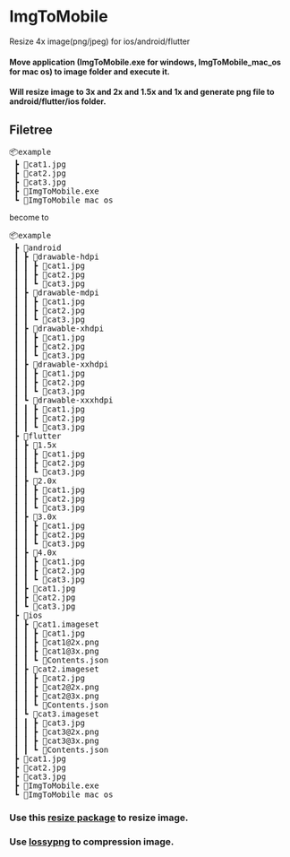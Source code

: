 # ImgToMobile

Resize 4x image(png/jpeg) for ios/android/flutter

#### Move application (ImgToMobile.exe for windows, ImgToMobile_mac_os for mac os) to image folder and execute it.

#### Will resize image to 3x and 2x and 1.5x and 1x and generate png file to android/flutter/ios folder.

## Filetree

<pre>
📦example
 ┣ 📜cat1.jpg
 ┣ 📜cat2.jpg
 ┣ 📜cat3.jpg
 ┣ 📜ImgToMobile.exe
 ┗ 📜ImgToMobile_mac_os
</pre>

become to

<pre>
📦example
 ┣ 📂android
 ┃ ┣ 📂drawable-hdpi
 ┃ ┃ ┣ 📜cat1.jpg
 ┃ ┃ ┣ 📜cat2.jpg
 ┃ ┃ ┗ 📜cat3.jpg
 ┃ ┣ 📂drawable-mdpi
 ┃ ┃ ┣ 📜cat1.jpg
 ┃ ┃ ┣ 📜cat2.jpg
 ┃ ┃ ┗ 📜cat3.jpg
 ┃ ┣ 📂drawable-xhdpi
 ┃ ┃ ┣ 📜cat1.jpg
 ┃ ┃ ┣ 📜cat2.jpg
 ┃ ┃ ┗ 📜cat3.jpg
 ┃ ┣ 📂drawable-xxhdpi
 ┃ ┃ ┣ 📜cat1.jpg
 ┃ ┃ ┣ 📜cat2.jpg
 ┃ ┃ ┗ 📜cat3.jpg
 ┃ ┗ 📂drawable-xxxhdpi
 ┃ ┃ ┣ 📜cat1.jpg
 ┃ ┃ ┣ 📜cat2.jpg
 ┃ ┃ ┗ 📜cat3.jpg
 ┣ 📂flutter
 ┃ ┣ 📂1.5x
 ┃ ┃ ┣ 📜cat1.jpg
 ┃ ┃ ┣ 📜cat2.jpg
 ┃ ┃ ┗ 📜cat3.jpg
 ┃ ┣ 📂2.0x
 ┃ ┃ ┣ 📜cat1.jpg
 ┃ ┃ ┣ 📜cat2.jpg
 ┃ ┃ ┗ 📜cat3.jpg
 ┃ ┣ 📂3.0x
 ┃ ┃ ┣ 📜cat1.jpg
 ┃ ┃ ┣ 📜cat2.jpg
 ┃ ┃ ┗ 📜cat3.jpg
 ┃ ┣ 📂4.0x
 ┃ ┃ ┣ 📜cat1.jpg
 ┃ ┃ ┣ 📜cat2.jpg
 ┃ ┃ ┗ 📜cat3.jpg
 ┃ ┣ 📜cat1.jpg
 ┃ ┣ 📜cat2.jpg
 ┃ ┗ 📜cat3.jpg
 ┣ 📂ios
 ┃ ┣ 📂cat1.imageset
 ┃ ┃ ┣ 📜cat1.jpg
 ┃ ┃ ┣ 📜cat1@2x.png
 ┃ ┃ ┣ 📜cat1@3x.png
 ┃ ┃ ┗ 📜Contents.json
 ┃ ┣ 📂cat2.imageset
 ┃ ┃ ┣ 📜cat2.jpg
 ┃ ┃ ┣ 📜cat2@2x.png
 ┃ ┃ ┣ 📜cat2@3x.png
 ┃ ┃ ┗ 📜Contents.json
 ┃ ┗ 📂cat3.imageset
 ┃ ┃ ┣ 📜cat3.jpg
 ┃ ┃ ┣ 📜cat3@2x.png
 ┃ ┃ ┣ 📜cat3@3x.png
 ┃ ┃ ┗ 📜Contents.json
 ┣ 📜cat1.jpg
 ┣ 📜cat2.jpg
 ┣ 📜cat3.jpg
 ┣ 📜ImgToMobile.exe
 ┗ 📜ImgToMobile_mac_os
</pre>

### Use this [resize package](https://github.com/nfnt/resize) to resize image.

### Use [lossypng](https://github.com/peterhellberg/lossypng) to compression image.
